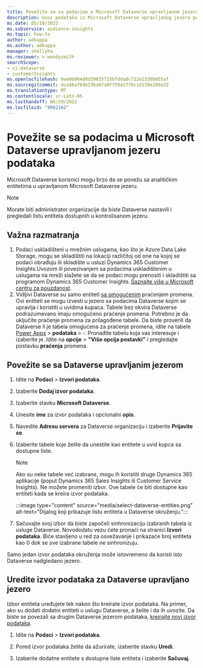 ```yaml
---
title: Povežite se sa podacima u Microsoft Dataverse upravljanom jezeru podataka
description: Uvoz podataka iz Microsoft Dataverse upravljanog jezera podataka.
ms.date: 05/18/2022
ms.subservice: audience-insights
ms.topic: how-to
author: adkuppa
ms.author: adkuppa
manager: shellyha
ms.reviewer: v-wendysmith
searchScope:
- ci-dataverse
- customerInsights
ms.openlocfilehash: 9ae0b964d8d39835715b7ddadc712e2338b855af
ms.sourcegitcommit: dca46afb9e23ba87a0ff59a1776c1d139e209a32
ms.translationtype: MT
ms.contentlocale: sr-Latn-RS
ms.lasthandoff: 06/29/2022
ms.locfileid: "9082162"
---
```

# <a name="connect-to-data-in-a-microsoft-dataverse-managed-data-lake"></a>Povežite se sa podacima u Microsoft Dataverse upravljanom jezeru podataka

Microsoft Dataverse korisnici mogu brzo da se povežu sa analitičkim entitetima u upravljanom Microsoft Dataverse jezeru.

> [!NOTE]
> Morate biti administrator organizacije da biste Dataverse nastavili i pregledali listu entiteta dostupnih u kontrolisanom jezeru.

## <a name="important-considerations"></a>Važna razmatranja

1. Podaci uskladišteni u mrežnim uslugama, kao što je Azure Data Lake Storage, mogu se skladištiti na lokaciji različitoj od one na kojoj se podaci obrađuju ili skladište u usluzi Dynamics 365 Customer Insights.Uvozom ili povezivanjem sa podacima uskladištenim u uslugama na mreži slažete se da se podaci mogu prenositi i skladištiti sa programom Dynamics 365 Customer Insights. [Saznajte više u Microsoft centru za pouzdanost](https://www.microsoft.com/trust-center).
2. Vidljivi Dataverse su samo entiteti [sa omogućenim](/power-platform/admin/enable-change-tracking-control-data-synchronization) praćenjem promena. Ovi entiteti se mogu izvesti u jezero sa podacima Dataverse kojim se upravlja i koristiti u uvidima kupaca. Tabele bez okvira Dataverse podrazumevano imaju omogućeno praćenje promena. Potrebno je da uključite praćenje promena za prilagođene tabele. Da biste proverili da Dataverse li je tabela omogućena za praćenje promena, idite na tabele [Power Apps](https://make.powerapps.com) > **podataka** > **·**. Pronađite tabelu koja vas interesuje i izaberite je. Idite na **opcije** > **"Više opcija postavki"** i pregledajte postavku **praćenja** promena.

## <a name="connect-to-a-dataverse-managed-lake"></a>Povežite se sa Dataverse upravljanim jezerom

1. Idite na **Podaci** > **Izvori podataka**.

1. Izaberite **Dodaj izvor podataka**.

1. Izaberite stavku **Microsoft Dataverse**.

1. Unesite **ime** za izvor podataka i opcionalni **opis**.

1. Navedite **Adresu servera** za Dataverse organizaciju i izaberite **Prijavite se**.

1. Izaberite tabele koje želite da unestite kao entitete u uvid kupca sa dostupne liste.

   > [!NOTE]
   > Ako su neke tabele već izabrane, mogu ih koristiti druge Dynamics 365 aplikacije (poput Dynamics 365 Sales Insights ili Customer Service Insights). Ne možete promeniti izbor. Ove tabele će biti dostupne kao entiteti kada se kreira izvor podataka.

    :::image type="content" source="media/select-dataverse-entities.png" alt-text="Dijalog koji prikazuje listu entiteta u Dataverse okruženju.":::

1. Sačuvajte svoj izbor da biste započeli sinhronizaciju izabranih tabela iz usluge Dataverse. Novododatu vezu ćete pronaći na stranici **Izvori podataka**. Biće stavljeno u red za osvežavanje i prikazaće broj entiteta kao 0 dok se sve izabrane tabele ne sinhronizuju.

Samo jedan izvor podataka okruženja može istovremeno da koristi isto Dataverse nadgledano jezero.

## <a name="edit-a-dataverse-managed-lake-data-source"></a>Uredite izvor podataka za Dataverse upravljano jezero

Izbor entiteta uređujete tek nakon što kreirate izvor podataka. Na primer, ako su dodati dodatni entiteti u uslugu Dataverse, a želite i da ih uvozite.
Da biste se povezali sa drugim Dataverse jezerom podataka, [kreirajte novi izvor podataka](#connect-to-a-dataverse-managed-lake).

1. Idite na **Podaci** > **Izvori podataka**.

1. Pored izvor podataka želite da ažurirate, izaberite stavku **Uredi**.

1. Izaberite dodatne entitete s dostupne liste entiteta i izaberite **Sačuvaj**.
